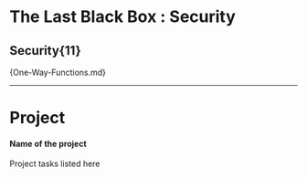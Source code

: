 # The Last Black Box : Security

## Security{11}

{One-Way-Functions.md}

---

# Project
#### Name of the project
Project tasks listed here
